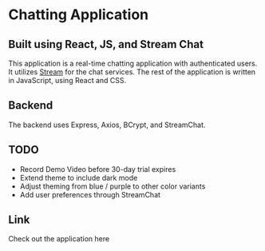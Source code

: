 # Chatting Application

## Built using React, JS, and Stream Chat
This application is a real-time chatting application with authenticated users. It utilizes [Stream](https://getstream.io/chat/) for the chat services. The rest of the application is written in JavaScript, using React and CSS.

## Backend
The backend uses Express, Axios, BCrypt, and StreamChat.

## TODO
- Record Demo Video before 30-day trial expires
- Extend theme to include dark mode
- Adjust theming from blue / purple to other color variants
- Add user preferences through StreamChat

## Link
Check out the application here []()
